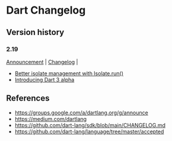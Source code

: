 # Dart Changelog

## Version history

### 2.19

[Announcement](https://groups.google.com/a/dartlang.org/g/announce/c/9U9RgGLe3OQ) |
[Changelog](https://github.com/dart-lang/sdk/blob/main/CHANGELOG.md#2190---2023-01-24) |

- [Better isolate management with Isolate.run()](https://medium.com/dartlang/better-isolate-management-with-isolate-run-547ef3d6459b)
- [Introducing Dart 3 alpha](https://medium.com/dartlang/dart-3-alpha-f1458fb9d232)

## References

- https://groups.google.com/a/dartlang.org/g/announce
- https://medium.com/dartlang
- https://github.com/dart-lang/sdk/blob/main/CHANGELOG.md
- https://github.com/dart-lang/language/tree/master/accepted
